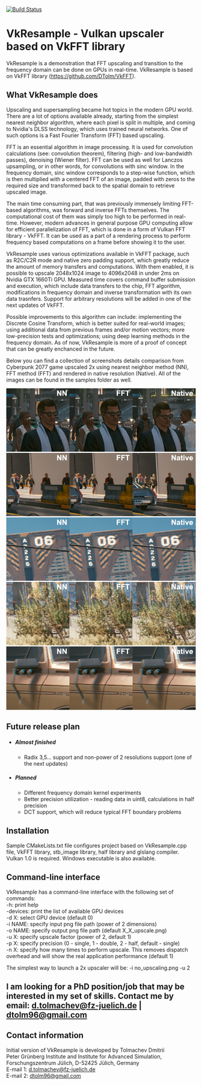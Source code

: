[![Build Status](https://travis-ci.com/DTolm/VkResample.svg?branch=main)](https://travis-ci.com/DTolm/VkResample)
# VkResample - Vulkan upscaler based on VkFFT library
VkResample is a demonstration that FFT upscaling and transition to the frequency domain can be done on GPUs in real-time. VkResample is based on VkFFT library (https://github.com/DTolm/VkFFT).

## What VkResample does
Upscaling and supersampling became hot topics in the modern GPU world. There are a lot of options available already, starting from the simplest nearest neighbor algorithm, where each pixel is split in multiple, and coming to Nvidia's DLSS technology, which uses trained neural networks. One of such options is a Fast Fourier Transform (FFT) based upscaling.

FFT is an essential algorithm in image processing. It is used for convolution calculations (see: convolution theorem), filtering (high- and low-bandwidth passes), denoising (Wiener filter). FFT can be used as well for Lanczos upsampling, or in other words, for convolutions with sinc window. In the frequency domain, sinc window corresponds to a step-wise function, which is then multiplied with a centered FFT of an image, padded with zeros to the required size and transformed back to the spatial domain to retrieve upscaled image.

The main time consuming part, that was previously immensely limiting FFT-based algorithms, was forward and inverse FFTs themselves. The computational cost of them was simply too high to be performed in real-time. However, modern advances in general purpose GPU computing allow for efficient parallelization of FFT, which is done in a form of Vulkan FFT library - VkFFT. It can be used as a part of a rendering process to perform frequency based computations on a frame before showing it to the user.

VkResample uses various optimizations available in VkFFT package, such as R2C/C2R mode and native zero padding support, which greatly reduce the amount of memory transfers and computations. With them enabled, it is possible to upscale 2048x1024 image to 4096x2048 in under 2ms on Nvidia GTX 1660Ti GPU. Measured time covers command buffer submission and execution, which include data transfers to the chip, FFT algorithm, modifications in frequency domain and inverse transformation with its own data trasnfers. Support for arbitrary resolutions will be added in one of the next updates of VkFFT.

Possible improvements to this algorithm can include: implementing the Discrete Cosine Transform, which is better suited for real-world images; using additional data from previous frames and/or motion vectors; more low-precision tests and optimizations; using deep learning methods in the frequency domain. As of now, VkResample is more of a proof of concept that can be greatly enchanced in the future.

Below you can find a collection of screenshots details comparison from Cyberpunk 2077 game upscaled 2x using nearest neighbor method (NN), FFT method (FFT) and rendered in native resolution (Native). All of the images can be found in the samples folder as well.

![alt text](https://github.com/DTolm/VkResample/blob/main/samples/close_people.png?raw=true)
![alt text](https://github.com/DTolm/VkResample/blob/main/samples/distant_people.png?raw=true)
![alt text](https://github.com/DTolm/VkResample/blob/main/samples/skyscraper.png?raw=true)
![alt text](https://github.com/DTolm/VkResample/blob/main/samples/trees.png?raw=true)
![alt text](https://github.com/DTolm/VkResample/blob/main/samples/car.png?raw=true)

## Future release plan
 - ##### Almost finished
	- Radix 3,5... support and non-power of 2 resolutions support (one of the next updates)
 - ##### Planned
    - Different frequency domain kernel experiments
	- Better precision utilization - reading data in uint8, calculations in half precision
	- DCT support, which will reduce typical FFT boundary problems

## Installation
Sample CMakeLists.txt file configures project based on VkResample.cpp file, VkFFT library, stb_image library, half library and glslang compiler. Vulkan 1.0 is required. Windows executable is also available.

## Command-line interface
VkResample has a command-line interface with the following set of commands:\
-h: print help\
-devices: print the list of available GPU devices\
-d X: select GPU device (default 0)\
-i NAME: specify input png file path (power of 2 dimensions)\
-o NAME: specify output png file path (default X_X_upscale.png)\
-u X: specify upscale factor (power of 2, default 1)\
-p X: specify precision (0 - single, 1 - double, 2 - half, default - single)\
-n X: specify how many times to perform upscale. This removes dispatch overhead and will show the real application performance (default 1)

The simplest way to launch a 2x upscaler will be: -i no_upscaling.png -u 2

## I am looking for a PhD position/job that may be interested in my set of skills. Contact me by email: <d.tolmachev@fz-juelich.de> | <dtolm96@gmail.com>

## Contact information
Initial version of VkResample is developed by Tolmachev Dmitrii\
Peter Grünberg Institute and Institute for Advanced Simulation, Forschungszentrum Jülich,  D-52425 Jülich, Germany\
E-mail 1: <d.tolmachev@fz-juelich.de>\
E-mail 2: <dtolm96@gmail.com>